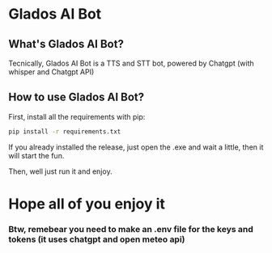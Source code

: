 # Glados AI Bot

## What's Glados AI Bot?
Tecnically, Glados AI Bot is a TTS and STT bot, powered by Chatgpt (with whisper and Chatgpt API)

## How to use Glados AI Bot?

First, install all the requirements with pip:

```bash
pip install -r requirements.txt
```

If you already installed the release, just open the .exe and wait a little, then it will start the fun.

Then, well just run it and enjoy.

# Hope all of you enjoy it

### Btw, remebear you need to make an .env file for the keys and tokens (it uses chatgpt and open meteo api)

